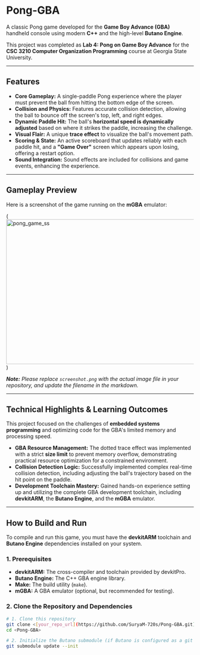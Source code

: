 # Pong-GBA

A classic Pong game developed for the **Game Boy Advance (GBA)** handheld console using modern **C++** and the high-level **Butano Engine**.

This project was completed as **Lab 4: Pong on Game Boy Advance** for the **CSC 3210 Computer Organization Programming** course at Georgia State University.

---

##  Features

* **Core Gameplay:** A single-paddle Pong experience where the player must prevent the ball from hitting the bottom edge of the screen.
* **Collision and Physics:** Features accurate collision detection, allowing the ball to bounce off the screen's top, left, and right edges.
* **Dynamic Paddle Hit:** The ball's **horizontal speed is dynamically adjusted** based on where it strikes the paddle, increasing the challenge.
* **Visual Flair:** A unique **trace effect** to visualize the ball's movement path.
* **Scoring & State:** An active scoreboard that updates reliably with each paddle hit, and a **"Game Over"** screen which appears upon losing, offering a restart option.
* **Sound Integration:** Sound effects are included for collisions and game events, enhancing the experience.

---

##  Gameplay Preview

Here is a screenshot of the game running on the **mGBA** emulator:

(<img width="669" height="389" alt="pong_game_ss" src="https://github.com/user-attachments/assets/570b43c0-c917-40d3-aec4-e0772095ea54" />)


***Note:** Please replace `screenshot.png` with the actual image file in your repository, and update the filename in the markdown.*

---

## Technical Highlights & Learning Outcomes

This project focused on the challenges of **embedded systems programming** and optimizing code for the GBA's limited memory and processing speed.

* **GBA Resource Management:** The dotted trace effect was implemented with a strict **size limit** to prevent memory overflow, demonstrating practical resource optimization for a constrained environment.
* **Collision Detection Logic:** Successfully implemented complex real-time collision detection, including adjusting the ball's trajectory based on the hit point on the paddle.
* **Development Toolchain Mastery:** Gained hands-on experience setting up and utilizing the complete GBA development toolchain, including **devkitARM**, the **Butano Engine**, and the **mGBA** emulator.

---

##  How to Build and Run

To compile and run this game, you must have the **devkitARM** toolchain and **Butano Engine** dependencies installed on your system.

### 1. Prerequisites

* **devkitARM:** The cross-compiler and toolchain provided by devkitPro.
* **Butano Engine:** The C++ GBA engine library.
* **Make:** The build utility (`make`).
* **mGBA:** A GBA emulator (optional, but recommended for testing).

### 2. Clone the Repository and Dependencies

```bash
# 1. Clone this repository
git clone <[your_repo_url](https://github.com/SuryaM-720s/Pong-GBA.git)>
cd <Pong-GBA>

# 2. Initialize the Butano submodule (if Butano is configured as a git submodule)
git submodule update --init
